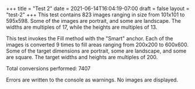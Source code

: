 +++
title = "Test 2"
date = 2021-06-14T16:04:19-07:00
draft = false
layout = "test-2"
+++
This test contains 823 images ranging in size from 101x101 to 595x598. Some of the images are portrait, and some are landscape. The widths are multiples of 17, while the heights are multiples of 13.

This test invokes the Fill method with the "Smart" anchor. Each of the images is converted 9 times to fill areas ranging from 200x200 to 600x600. Some of the target dimensions are portrait, some are landscape, and some are square. The target widths and heights are multiples of 200.

Total conversions performed: 7407

Errors are written to the console as warnings. No images are displayed.
